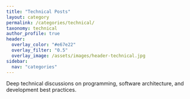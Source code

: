 ```yaml
---
title: "Technical Posts"
layout: category
permalink: /categories/technical/
taxonomy: technical
author_profile: true
header:
  overlay_color: "#e67e22"
  overlay_filter: "0.5"
  overlay_image: /assets/images/header-technical.jpg
sidebar:
  nav: "categories"
---
```


Deep technical discussions on programming, software architecture, and development best practices.